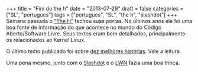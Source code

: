 +++
title = "Fim do the h"
date = "2013-07-29"
draft = false
categories = ["SL", "portugues"]
tags = ["portugues", "SL", "the h", "slashdot"]
+++
Semana passada o [“The H”](http://www.h-online.com/) fechou suas portas.
No últimos anos ele foi uma boa fonte de informação do que acontece no
mundo do Código Aberto/Software Livre. Seus textos eram bem detalhados,
principalmente os relacionados ao Kernel Linux.

O último texto publicado foi sobre [dez melhores
histórias](http://www.h-online.com/features/The-Final-H-Roundup-1919816.html).
Vale a leitura.

Uma pena mesmo, junto com o [Slashdot](http://slashdot.org/) e o
[LWN](http://lwn.net/) fazia uma boa trinca.
